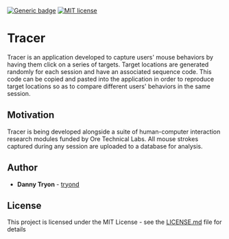 [![Generic badge](https://img.shields.io/badge/<SUBJECT>-<STATUS>-<COLOR>.svg)](https://shields.io/)
[![MIT license](https://img.shields.io/badge/License-MIT-blue.svg)](https://lbesson.mit-license.org/)

# Tracer

Tracer is an application developed to capture users' mouse behaviors by having them click on a series of targets. Target locations are generated randomly for each session and have an associated sequence code. This code can be copied and pasted into the application in order to reproduce target locations so as to compare different users' behaviors in the same session. 

## Motivation

Tracer is being developed alongside a suite of human-computer interaction research modules funded by Ore Technical Labs. All mouse strokes captured during any session are uploaded to a database for analysis.

## Author

* **Danny Tryon** - [tryond](https://github.com/tryond?tab=repositories)

## License

This project is licensed under the MIT License - see the [LICENSE.md](LICENSE.md) file for details

